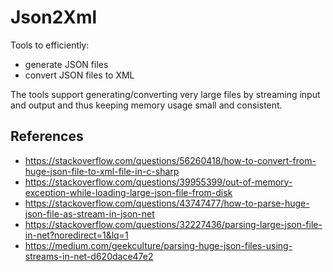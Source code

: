 # Json2Xml

Tools to efficiently:
 - generate JSON files
 - convert JSON files to XML

The tools support generating/converting very large files by streaming input and output and thus keeping memory usage small and consistent. 

## References
 - https://stackoverflow.com/questions/56260418/how-to-convert-from-huge-json-file-to-xml-file-in-c-sharp
 - https://stackoverflow.com/questions/39955399/out-of-memory-exception-while-loading-large-json-file-from-disk
 - https://stackoverflow.com/questions/43747477/how-to-parse-huge-json-file-as-stream-in-json-net
 - https://stackoverflow.com/questions/32227436/parsing-large-json-file-in-net?noredirect=1&lq=1
 - https://medium.com/geekculture/parsing-huge-json-files-using-streams-in-net-d620dace47e2